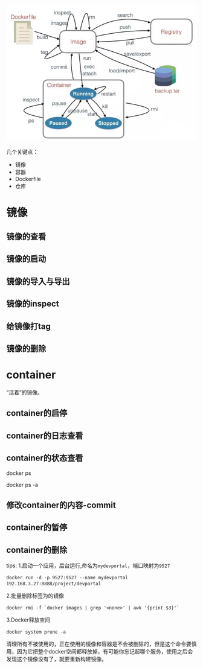 ![](assets/docker-commond.png)

几个关键点：
- 镜像
- 容器
- Dockerfile
- 仓库

# 镜像
## 镜像的查看

## 镜像的启动

## 镜像的导入与导出

## 镜像的inspect

## 给镜像打tag

## 镜像的删除

# container
“活着”的镜像。

## container的启停

## container的日志查看

## container的状态查看

docker ps

docker ps -a

## 修改container的内容-commit

## container的暂停

## container的删除



tips:
1.启动一个应用，后台运行,命名为`mydevportal`，端口映射为`9527`
```
docker run -d -p 9527:9527 --name mydevportal 192.168.3.27:8888/project/devportal
```

2.批量删除标签为<none>的镜像
```
docker rmi -f `docker images | grep '<none>' | awk '{print $3}'`
```

3.Docker释放空间
```
docker system prune -a
```

清理所有不被使用的，正在使用的镜像和容器是不会被删除的，但是这个命令要慎用，因为它把整个docker空间都释放掉，有可能你忘记起哪个服务，使用之后会发现这个镜像没有了，就要重新构建镜像。
